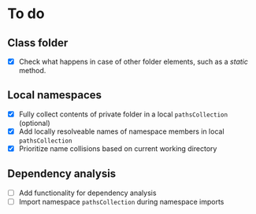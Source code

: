 # To do

## Class folder
- [x] Check what happens in case of other folder elements, such as a *static* method. 

## Local namespaces

- [x] Fully collect contents of private folder in a local `pathsCollection` (optional)
- [x] Add locally resolveable names of namespace members in local `pathsCollection`
- [x] Prioritize name collisions based on current working directory

## Dependency analysis
- [ ] Add functionality for dependency analysis
- [ ] Import namespace `pathsCollection` during namespace imports
